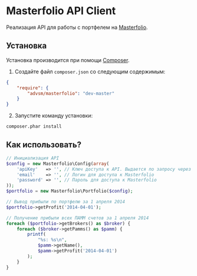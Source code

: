 Masterfolio API Client
===============

Реализация API для работы с портфелем на [Masterfolio](https://monitor.masterfolio.ru).

Установка
---------

Установка производится при помощи [Composer](https://getcomposer.org/).

1) Создайте файл `composer.json` со следующим содержимым:
```json
{
    "require": {
        "advsm/masterfolio": "dev-master"
    }
}
```

2) Запустите команду установки:
```
composer.phar install
```

Как использовать?
-----------------

```php
// Инициализация API
$config = new Masterfolio\Config(array(
    'apiKey'   => '', // Ключ доступа к API. Выдается по запросу через тикеты
    'email'    => '', // Логин для доступа к Masterfolio
    'password' => '', // Пароль для доступа к Masterfolio
));
$portfolio = new Masterfolio\Portfolio($config);

// Вывод прибыли по портфелю за 1 апреля 2014
$portfolio->getProfit('2014-04-01');

// Получение прибыли всех ПАММ счетов за 1 апреля 2014
foreach ($portfolio->getBrokers() as $broker) {
    foreach ($broker->getPamms() as $pamm) {
        printf(
            "%s: %s\n",
            $pamm->getName(),
            $pamm->getProfit('2014-04-01')
        );
    }
}
```